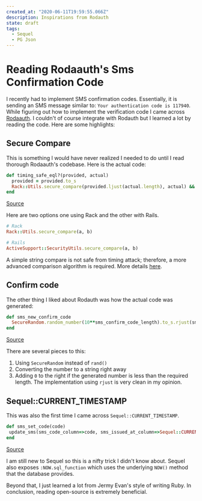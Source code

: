 ```yaml
---
created_at: "2020-06-11T19:59:55.066Z"
description: Inspirations from Rodauth
state: draft
tags:
  - Sequel
  - PG Json
---
```


# Reading Rodaauth's Sms Confirmation Code

I recently had to implement SMS confirmation codes. Essentially, it is sending an SMS message similar to: `Your authentication code is 117940`. While figuring out how to implement the verification code I came across [Rodaauth](http://rodauth.jeremyevans.net/). I couldn't of course integrate with Rodauth but I learned a lot by reading the code. Here are some highlights:

## Secure Compare

This is something I would have never realized I needed to do until I read thorough Rodaauth's codebase. Here is the actual code:

```ruby
def timing_safe_eql?(provided, actual)
  provided = provided.to_s
  Rack::Utils.secure_compare(provided.ljust(actual.length), actual) && provided.length == actual.length
end
```

[Source](https://github.com/jeremyevans/rodauth/blob/3474508a8fe070bc2534a47df8b70bba9e325c6f/lib/rodauth/features/base.rb#L490-L493)

Here are two options one using Rack and the other with Rails.

```ruby
# Rack
Rack::Utils.secure_compare(a, b)

# Rails
ActiveSupport::SecurityUtils.secure_compare(a, b)
```

A simple string compare is not safe from timing attack; therefore, a more advanced comparison algorithm is required. More details [here](https://codahale.com/a-lesson-in-timing-attacks/).

## Confirm code

The other thing I liked about Rodauth was how the actual code was generated:

```ruby
def sms_new_confirm_code
  SecureRandom.random_number(10**sms_confirm_code_length).to_s.rjust(sms_confirm_code_length, "0")
end
```

[Source](https://github.com/jeremyevans/rodauth/blob/3474508a8fe070bc2534a47df8b70bba9e325c6f/lib/rodauth/features/sms_codes.rb#L476-L478)

There are several pieces to this:

1) Using `SecureRandom` instead of `rand()`
2) Converting the number to a string right away
3) Adding `0` to the right if the generated number is less than the required length. The implementation using `rjust` is very clean in my opinion.

## Sequel::CURRENT_TIMESTAMP

This was also the first time I came across `Sequel::CURRENT_TIMESTAMP`.

```ruby
def sms_set_code(code)
 update_sms(sms_code_column=>code, sms_issued_at_column=>Sequel::CURRENT_TIMESTAMP)
end
```

[Source](https://github.com/jeremyevans/rodauth/blob/3474508a8fe070bc2534a47df8b70bba9e325c6f/lib/rodauth/features/sms_codes.rb#L387-L389)

I am still new to Sequel so this is a nifty trick I didn't know about. Sequel also exposes `:NOW.sql_function` which uses the underlying `NOW()` method that the database provides.

Beyond that, I just learned a lot from Jermy Evan's style of writing Ruby. In conclusion, reading open-source is extremely beneficial.
